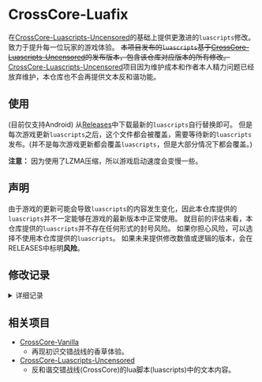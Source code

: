 # CrossCore-Luafix

在[CrossCore-Luascripts-Uncensored](https://github.com/AXiX-official/CrossCore-Luascripts-Uncensored)的基础上提供更激进的`luascripts`修改。致力于提升每一位玩家的游戏体验。
~~本项目发布的`luascripts`基于[CrossCore-Luascripts-Uncensored](https://github.com/AXiX-official/CrossCore-Luascripts-Uncensored)的发布版本，包含该仓库对应版本的所有修改。~~
[CrossCore-Luascripts-Uncensored](https://github.com/AXiX-official/CrossCore-Luascripts-Uncensored)项目因为维护成本和作者本人精力问题已经放弃维护，本仓库也不会再提供文本反和谐功能。

## 使用

(目前仅支持Android)
从[Releases](https://github.com/AXiX-official/CrossCore-Luafix/releases/latest)中下载最新的`luascripts`自行替换即可。
但是每次游戏更新`luascripts`之后，这个文件都会被覆盖，需要等待新的`luascripts`发布。(并不是每次游戏更新都会覆盖`luascripts`，但是大部分情况下都会覆盖。)

**注意：** 因为使用了LZMA压缩，所以游戏启动速度会变慢一些。

## 声明

由于游戏的更新可能会导致`luascripts`的内容发生变化，因此本仓库提供的`luascripts`并不一定能够在游戏的最新版本中正常使用。
就目前的评估来看，本仓库提供的`luascripts`并不存在任何形式的封号风险。
如果你担心风险，可以选择不使用本仓库提供的`luascripts`。
如果未来提供修改数值或逻辑的版本，会在RELEASES中标明**风险**。

## 修改记录

<details>
<summary>详细记录</summary>

- [2024.02.16](history/2024.02.16/2024.02.16.md) 修改角色查看界面的缩放范围。
- [2024.03.01](history/2024.03.01/2024.03.01.md) 放弃文本反和谐功能。

</details>

## 相关项目

- [CrossCore-Vanilla](https://github.com/lolita-id/CrossCore-Vanilla)
  - 再现初识交错战线的香草体验。
- [CrossCore-Luascripts-Uncensored](https://github.com/AXiX-official/CrossCore-Luascripts-Uncensored)
  - 反和谐交错战线(CrossCore)的lua脚本(luascripts)中的文本内容。